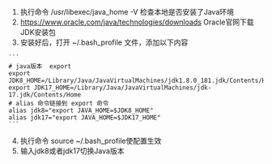   1. 执行命令 /usr/libexec/java_home -V 检查本地是否安装了Java环境
  2. https://www.oracle.com/java/technologies/downloads Oracle官网下载JDK安装包
  3. 安装好后，打开 ~/.bash_profile 文件，添加以下内容
     
    ```
    # java版本  export
    export JDK8_HOME=/Library/Java/JavaVirtualMachines/jdk1.8.0_181.jdk/Contents/Home
    export JDK17_HOME=/Library/Java/JavaVirtualMachines/jdk-17.jdk/Contents/Home
    # alias 命令链接到 export 命令
    alias jdk8="export JAVA_HOME=$JDK8_HOME"
    alias jdk17="export JAVA_HOME=$JDK17_HOME"
    ```
  4. 执行命令 source ~/.bash_profile使配置生效
  5. 输入jdk8或者jdk17切换Java版本
